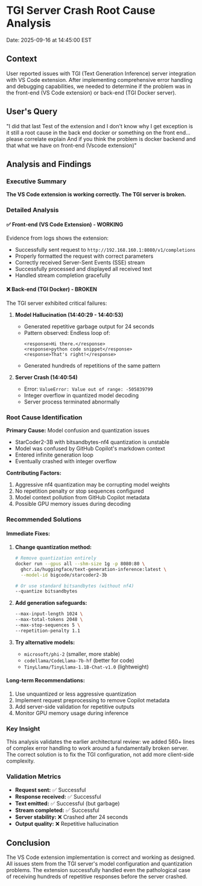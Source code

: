 # TGI Server Crash Root Cause Analysis

Date: 2025-09-16 at 14:45:00 EST

## Context
User reported issues with TGI (Text Generation Inference) server integration with VS Code extension. After implementing comprehensive error handling and debugging capabilities, we needed to determine if the problem was in the front-end (VS Code extension) or back-end (TGI Docker server).

## User's Query
"I did that last Test of the extension and I don't know why I get exception is it still a root cause in the back end docker or something on the front end... please correlate explain And if you think the problem is docker backend and that what we have on front-end (Vscode extension)"

## Analysis and Findings

### Executive Summary
**The VS Code extension is working correctly. The TGI server is broken.**

### Detailed Analysis

#### ✅ Front-end (VS Code Extension) - WORKING
Evidence from logs shows the extension:
- Successfully sent request to `http://192.168.160.1:8080/v1/completions`
- Properly formatted the request with correct parameters
- Correctly received Server-Sent Events (SSE) stream
- Successfully processed and displayed all received text
- Handled stream completion gracefully

#### ❌ Back-end (TGI Docker) - BROKEN
The TGI server exhibited critical failures:

1. **Model Hallucination (14:40:29 - 14:40:53)**
   - Generated repetitive garbage output for 24 seconds
   - Pattern observed: Endless loop of:
     ```
     <response>Hi there.</response>
     <response>python code snippet</response>
     <response>That's right!</response>
     ```
   - Generated hundreds of repetitions of the same pattern

2. **Server Crash (14:40:54)**
   - Error: `ValueError: Value out of range: -505839799`
   - Integer overflow in quantized model decoding
   - Server process terminated abnormally

### Root Cause Identification

**Primary Cause:** Model confusion and quantization issues
- StarCoder2-3B with bitsandbytes-nf4 quantization is unstable
- Model was confused by GitHub Copilot's markdown context
- Entered infinite generation loop
- Eventually crashed with integer overflow

**Contributing Factors:**
1. Aggressive nf4 quantization may be corrupting model weights
2. No repetition penalty or stop sequences configured
3. Model context pollution from GitHub Copilot metadata
4. Possible GPU memory issues during decoding

### Recommended Solutions

#### Immediate Fixes:
1. **Change quantization method:**
   ```bash
   # Remove quantization entirely
   docker run --gpus all --shm-size 1g -p 8080:80 \
     ghcr.io/huggingface/text-generation-inference:latest \
     --model-id bigcode/starcoder2-3b

   # Or use standard bitsandbytes (without nf4)
   --quantize bitsandbytes
   ```

2. **Add generation safeguards:**
   ```bash
   --max-input-length 1024 \
   --max-total-tokens 2048 \
   --max-stop-sequences 5 \
   --repetition-penalty 1.1
   ```

3. **Try alternative models:**
   - `microsoft/phi-2` (smaller, more stable)
   - `codellama/CodeLlama-7b-hf` (better for code)
   - `TinyLlama/TinyLlama-1.1B-Chat-v1.0` (lightweight)

#### Long-term Recommendations:
1. Use unquantized or less aggressive quantization
2. Implement request preprocessing to remove Copilot metadata
3. Add server-side validation for repetitive outputs
4. Monitor GPU memory usage during inference

### Key Insight
This analysis validates the earlier architectural review: we added 560+ lines of complex error handling to work around a fundamentally broken server. The correct solution is to fix the TGI configuration, not add more client-side complexity.

### Validation Metrics
- **Request sent:** ✅ Successful
- **Response received:** ✅ Successful
- **Text emitted:** ✅ Successful (but garbage)
- **Stream completed:** ✅ Successful
- **Server stability:** ❌ Crashed after 24 seconds
- **Output quality:** ❌ Repetitive hallucination

## Conclusion
The VS Code extension implementation is correct and working as designed. All issues stem from the TGI server's model configuration and quantization problems. The extension successfully handled even the pathological case of receiving hundreds of repetitive responses before the server crashed.